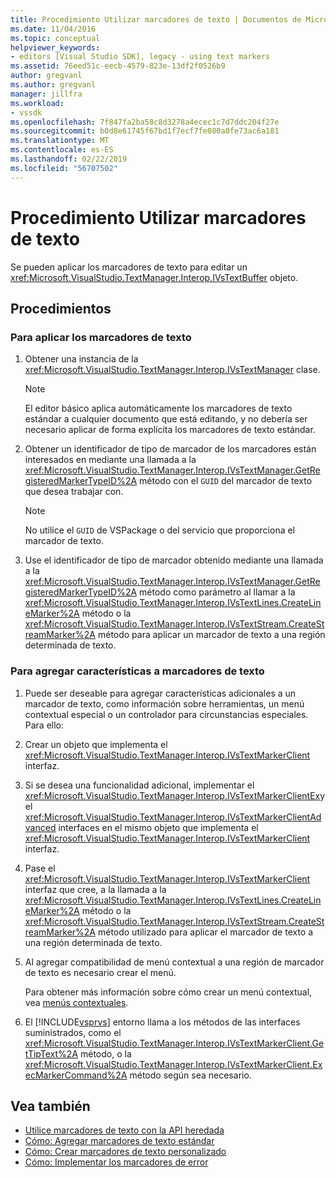 ```yaml
---
title: Procedimiento Utilizar marcadores de texto | Documentos de Microsoft
ms.date: 11/04/2016
ms.topic: conceptual
helpviewer_keywords:
- editors [Visual Studio SDK], legacy - using text markers
ms.assetid: 76eed51c-eecb-4579-823e-13df2f0526b9
author: gregvanl
ms.author: gregvanl
manager: jillfra
ms.workload:
- vssdk
ms.openlocfilehash: 7f847fa2ba58c8d3278a4ecec1c7d7ddc204f27e
ms.sourcegitcommit: b0d8e61745f67bd1f7ecf7fe080a0fe73ac6a181
ms.translationtype: MT
ms.contentlocale: es-ES
ms.lasthandoff: 02/22/2019
ms.locfileid: "56707502"
---
```

# <a name="how-to-use-text-markers"></a>Procedimiento Utilizar marcadores de texto
Se pueden aplicar los marcadores de texto para editar un <xref:Microsoft.VisualStudio.TextManager.Interop.IVsTextBuffer> objeto.

## <a name="procedures"></a>Procedimientos

### <a name="to-apply-text-markers"></a>Para aplicar los marcadores de texto

1.  Obtener una instancia de la <xref:Microsoft.VisualStudio.TextManager.Interop.IVsTextManager> clase.

    > [!NOTE]
    >  El editor básico aplica automáticamente los marcadores de texto estándar a cualquier documento que está editando, y no debería ser necesario aplicar de forma explícita los marcadores de texto estándar.

2.  Obtener un identificador de tipo de marcador de los marcadores están interesados en mediante una llamada a la <xref:Microsoft.VisualStudio.TextManager.Interop.IVsTextManager.GetRegisteredMarkerTypeID%2A> método con el `GUID` del marcador de texto que desea trabajar con.

    > [!NOTE]
    >  No utilice el `GUID` de VSPackage o del servicio que proporciona el marcador de texto.

3.  Use el identificador de tipo de marcador obtenido mediante una llamada a la <xref:Microsoft.VisualStudio.TextManager.Interop.IVsTextManager.GetRegisteredMarkerTypeID%2A> método como parámetro al llamar a la <xref:Microsoft.VisualStudio.TextManager.Interop.IVsTextLines.CreateLineMarker%2A> método o la <xref:Microsoft.VisualStudio.TextManager.Interop.IVsTextStream.CreateStreamMarker%2A> método para aplicar un marcador de texto a una región determinada de texto.

### <a name="to-add-features-to-text-markers"></a>Para agregar características a marcadores de texto

1. Puede ser deseable para agregar características adicionales a un marcador de texto, como información sobre herramientas, un menú contextual especial o un controlador para circunstancias especiales. Para ello:

2. Crear un objeto que implementa el <xref:Microsoft.VisualStudio.TextManager.Interop.IVsTextMarkerClient> interfaz.

3. Si se desea una funcionalidad adicional, implementar el <xref:Microsoft.VisualStudio.TextManager.Interop.IVsTextMarkerClientEx>y el <xref:Microsoft.VisualStudio.TextManager.Interop.IVsTextMarkerClientAdvanced> interfaces en el mismo objeto que implementa el <xref:Microsoft.VisualStudio.TextManager.Interop.IVsTextMarkerClient> interfaz.

4. Pase el <xref:Microsoft.VisualStudio.TextManager.Interop.IVsTextMarkerClient> interfaz que cree, a la llamada a la <xref:Microsoft.VisualStudio.TextManager.Interop.IVsTextLines.CreateLineMarker%2A> método o la <xref:Microsoft.VisualStudio.TextManager.Interop.IVsTextStream.CreateStreamMarker%2A> método utilizado para aplicar el marcador de texto a una región determinada de texto.

5. Al agregar compatibilidad de menú contextual a una región de marcador de texto es necesario crear el menú.

    Para obtener más información sobre cómo crear un menú contextual, vea [menús contextuales](../extensibility/context-menus.md).

6. El [!INCLUDE[vsprvs](../code-quality/includes/vsprvs_md.md)] entorno llama a los métodos de las interfaces suministrados, como el <xref:Microsoft.VisualStudio.TextManager.Interop.IVsTextMarkerClient.GetTipText%2A> método, o la <xref:Microsoft.VisualStudio.TextManager.Interop.IVsTextMarkerClient.ExecMarkerCommand%2A> método según sea necesario.

## <a name="see-also"></a>Vea también
- [Utilice marcadores de texto con la API heredada](../extensibility/using-text-markers-with-the-legacy-api.md)
- [Cómo: Agregar marcadores de texto estándar](../extensibility/how-to-add-standard-text-markers.md)
- [Cómo: Crear marcadores de texto personalizado](../extensibility/how-to-create-custom-text-markers.md)
- [Cómo: Implementar los marcadores de error](../extensibility/how-to-implement-error-markers.md)